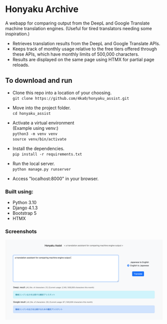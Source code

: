# Honyaku Archive

A webapp for comparing output from the DeepL and Google Translate machine translation engines.
(Useful for tired translators needing some inspiration.)

- Retrieves translation results from the DeepL and Google Translate APIs.
- Keeps track of monthly usage relative to the free tiers offered through these APIs, which have monthly limits of 500,000 characters.
- Results are displayed on the same page using HTMX for partial page reloads.

## To download and run

* Clone this repo into a location of your choosing.<br>
`git clone https://github.com/4ka0/honyaku_assist.git`

* Move into the project folder.<br>
`cd honyaku_assist`

* Activate a virtual environment<br>
(Example using venv:)<br>
`python3 -m venv venv`<br>
`source venv/bin/activate`

* Install the dependencies.<br>
`pip install -r requirements.txt`

* Run the local server.<br>
`python manage.py runserver`

* Access "localhost:8000" in your browser.<br>

### Built using:

* Python 3.10
* Django 4.1.3
* Bootstrap 5
* HTMX

### Screenshots

<img src="screenshots/home.png"></br>
